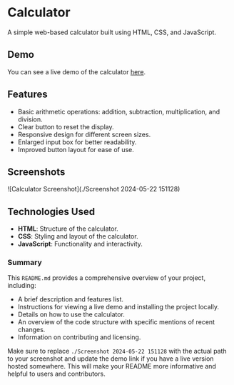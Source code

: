 # Calculator

A simple web-based calculator built using HTML, CSS, and JavaScript.

## Demo

You can see a live demo of the calculator [here](https://rajendraprasath307.github.io/JavaScript_calculator/).

## Features

- Basic arithmetic operations: addition, subtraction, multiplication, and division.
- Clear button to reset the display.
- Responsive design for different screen sizes.
- Enlarged input box for better readability.
- Improved button layout for ease of use.

## Screenshots

![Calculator Screenshot](./Screenshot 2024-05-22 151128)

## Technologies Used

- **HTML**: Structure of the calculator.
- **CSS**: Styling and layout of the calculator.
- **JavaScript**: Functionality and interactivity.

### Summary

This `README.md` provides a comprehensive overview of your project, including:
- A brief description and features list.
- Instructions for viewing a live demo and installing the project locally.
- Details on how to use the calculator.
- An overview of the code structure with specific mentions of recent changes.
- Information on contributing and licensing.

Make sure to replace `./Screenshot 2024-05-22 151128` with the actual path to your screenshot and update the demo link if you have a live version hosted somewhere. This will make your README more informative and helpful to users and contributors.

